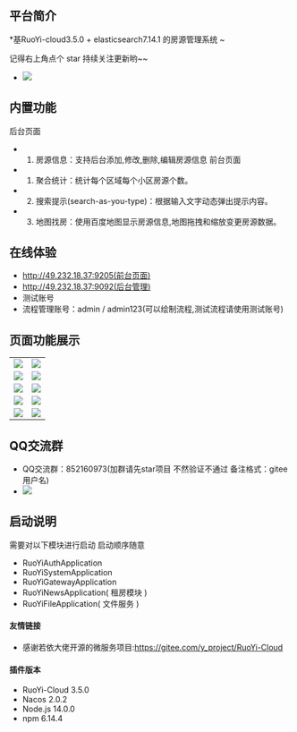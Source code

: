 
## 平台简介
*基RuoYi-cloud3.5.0 + elasticsearch7.14.1 的房源管理系统 ~

记得右上角点个 star 持续关注更新哟~~
* <img src="https://image-1304556315.cos.ap-beijing.myqcloud.com/star.png"/>
## 内置功能
后台页面
* 1.  房源信息：支持后台添加,修改,删除,编辑房源信息
      前台页面
* 1.  聚合统计：统计每个区域每个小区房源个数。
* 2.  搜索提示(search-as-you-type)：根据输入文字动态弹出提示内容。
* 3.  地图找房：使用百度地图显示房源信息,地图拖拽和缩放变更房源数据。

## 在线体验
* http://49.232.18.37:9205(前台页面)
* http://49.232.18.37:9092(后台管理)
* 测试账号
* 流程管理账号：admin / admin123(可以绘制流程,测试流程请使用测试账号)
## 页面功能展示
<table>
    <tr>
        <td><img src="https://es7-1304556315.cos.ap-nanjing.myqcloud.com/9205_map_01.png"/></td>
        <td><img src="https://es7-1304556315.cos.ap-nanjing.myqcloud.com/9205_map_02.png"/></td>
    </tr>
    <tr>
        <td><img src="https://es7-1304556315.cos.ap-nanjing.myqcloud.com/9205_map_03.png"/></td>
        <td><img src="https://es7-1304556315.cos.ap-nanjing.myqcloud.com/9205_map_04.png"/></td>
    </tr>
    <tr>
        <td><img src="https://es7-1304556315.cos.ap-nanjing.myqcloud.com/9205_shou_01.png"/></td>
        <td><img src="https://es7-1304556315.cos.ap-nanjing.myqcloud.com/9205_shou_02.png"/></td>
    </tr>
    <tr>
        <td><img src="https://es7-1304556315.cos.ap-nanjing.myqcloud.com/9205_shou_03.png"/></td>
        <td><img src="https://es7-1304556315.cos.ap-nanjing.myqcloud.com/9205_shou_04.png"/></td>
    </tr>
    <tr>
        <td><img src="https://es7-1304556315.cos.ap-nanjing.myqcloud.com/9092_house_01.png"/></td>
        <td><img src="https://es7-1304556315.cos.ap-nanjing.myqcloud.com/9092_house_02.png"/></td>
    </tr>
</table>

## QQ交流群
* QQ交流群：852160973(加群请先star项目 不然验证不通过 备注格式：gitee用户名)
* <img src="https://image-1304556315.cos.ap-beijing.myqcloud.com/star.png"/>
## 启动说明
需要对以下模块进行启动 启动顺序随意
* RuoYiAuthApplication
* RuoYiSystemApplication
* RuoYiGatewayApplication
* RuoYiNewsApplication( 租房模块 )
* RuoYiFileApplication( 文件服务 )
#### 友情链接
* 感谢若依大佬开源的微服务项目:https://gitee.com/y_project/RuoYi-Cloud
#### 插件版本
* RuoYi-Cloud 3.5.0
* Nacos 2.0.2
* Node.js 14.0.0
* npm 6.14.4
